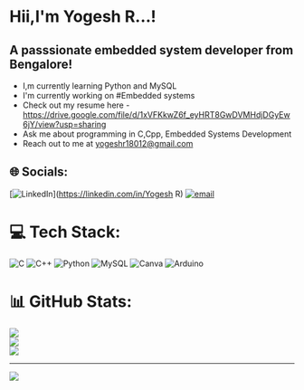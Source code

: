 # Hii,I'm Yogesh R...!
## A passsionate embedded system developer from Bengalore!
* I,m currently learning Python and MySQL
* I'm currently working on #Embedded systems
* Check out my resume here - https://drive.google.com/file/d/1xVFKkwZ6f_eyHRT8GwDVMHdjDGyEw6jY/view?usp=sharing
* Ask me about programming in C,Cpp, Embedded Systems Development
* Reach out to me at yogeshr18012@gmail.com



## 🌐 Socials:
[![LinkedIn](https://img.shields.io/badge/LinkedIn-%230077B5.svg?logo=linkedin&logoColor=white)](https://linkedin.com/in/Yogesh R) [![email](https://img.shields.io/badge/Email-D14836?logo=gmail&logoColor=white)](mailto:yogeshr18012@gmail.com) 

# 💻 Tech Stack:
![C](https://img.shields.io/badge/c-%2300599C.svg?style=flat-square&logo=c&logoColor=white) ![C++](https://img.shields.io/badge/c++-%2300599C.svg?style=flat-square&logo=c%2B%2B&logoColor=white) ![Python](https://img.shields.io/badge/python-3670A0?style=flat-square&logo=python&logoColor=ffdd54) ![MySQL](https://img.shields.io/badge/mysql-4479A1.svg?style=flat-square&logo=mysql&logoColor=white) ![Canva](https://img.shields.io/badge/Canva-%2300C4CC.svg?style=flat-square&logo=Canva&logoColor=white) ![Arduino](https://img.shields.io/badge/-Arduino-00979D?style=flat-square&logo=Arduino&logoColor=white)
# 📊 GitHub Stats:
![](https://github-readme-stats.vercel.app/api?username=yogeshr222&theme=vue-dark&hide_border=false&include_all_commits=true&count_private=true)<br/>
![](https://nirzak-streak-stats.vercel.app/?user=yogeshr222&theme=vue-dark&hide_border=false)<br/>
![](https://github-readme-stats.vercel.app/api/top-langs/?username=yogeshr222&theme=vue-dark&hide_border=false&include_all_commits=true&count_private=true&layout=compact)

---
[![](https://visitcount.itsvg.in/api?id=yogeshr222&icon=0&color=0)](https://visitcount.itsvg.in)

<!-- Proudly created with GPRM ( https://gprm.itsvg.in ) -->
